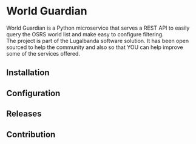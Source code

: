 # World Guardian

World Guardian is a Python microservice that serves a REST API to easily query
the OSRS world list and make easy to configure filtering.  
The project is part of the Lugalbanda software solution. It has been open
sourced to help the community and also so that YOU can help improve some of
the services offered.

## Installation

## Configuration

## Releases

## Contribution
